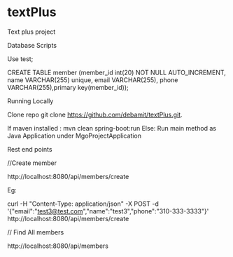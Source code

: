 # textPlus
Text plus project

Database Scripts

Use test;

CREATE TABLE member (member_id int(20) NOT NULL AUTO_INCREMENT,
		     name VARCHAR(255) unique,
		     email VARCHAR(255),
		     phone VARCHAR(255),primary key(member_id));


Running Locally

Clone repo git clone https://github.com/debamit/textPlus.git.

If maven installed : mvn clean spring-boot:run 
Else: Run main method as Java Application under MgoProjectApplication

Rest end points

//Create member

http://localhost:8080/api/members/create

Eg:

curl -H "Content-Type: application/json" -X POST -d '{"email":"test3@test.com","name":"test3","phone":"310-333-3333"}' http://localhost:8080/api/members/create


// Find All members

http://localhost:8080/api/members